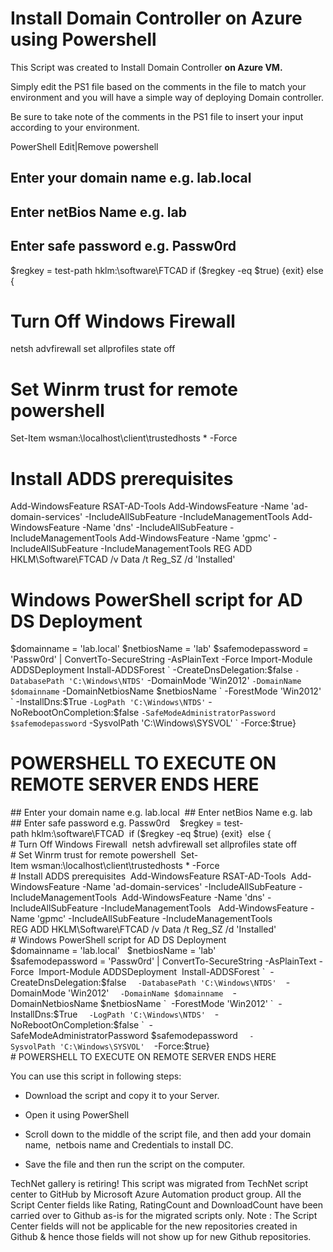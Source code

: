 ﻿Install Domain Controller on Azure using Powershell
===================================================

            
This Script was created to Install Domain Controller
**on Azure VM.**


Simply edit the PS1 file based on the comments in the file to match your environment and you will have a simple way of deploying Domain controller.


Be sure to take note of the comments in the PS1 file to insert your input according to your environment.



PowerShell
Edit|Remove
powershell
## Enter your domain name e.g. lab.local
## Enter netBios Name e.g. lab
## Enter safe password e.g. Passw0rd

$regkey = test-path hklm:\software\FTCAD
if ($regkey -eq $true) {exit}
else {
# Turn Off Windows Firewall
netsh advfirewall set allprofiles state off
# Set Winrm trust for remote powershell
Set-Item wsman:\localhost\client\trustedhosts * -Force
# Install ADDS prerequisites
Add-WindowsFeature RSAT-AD-Tools
Add-WindowsFeature -Name 'ad-domain-services' -IncludeAllSubFeature -IncludeManagementTools
Add-WindowsFeature -Name 'dns' -IncludeAllSubFeature -IncludeManagementTools 
Add-WindowsFeature -Name 'gpmc' -IncludeAllSubFeature -IncludeManagementTools
REG ADD HKLM\Software\FTCAD /v Data /t Reg_SZ /d 'Installed'
# Windows PowerShell script for AD DS Deployment
$domainname = 'lab.local' 
$netbiosName = 'lab' 
$safemodepassword = 'Passw0rd' | ConvertTo-SecureString -AsPlainText -Force
Import-Module ADDSDeployment
Install-ADDSForest `
-CreateDnsDelegation:$false `
-DatabasePath 'C:\Windows\NTDS' `
-DomainMode 'Win2012' `
-DomainName $domainname `
-DomainNetbiosName $netbiosName `
-ForestMode 'Win2012' `
-InstallDns:$True `
-LogPath 'C:\Windows\NTDS' `
-NoRebootOnCompletion:$false `
-SafeModeAdministratorPassword $safemodepassword `
-SysvolPath 'C:\Windows\SYSVOL' `
-Force:$true}
# POWERSHELL TO EXECUTE ON REMOTE SERVER ENDS HERE



## Enter your domain name e.g. lab.local 
## Enter netBios Name e.g. lab 
## Enter safe password e.g. Passw0rd 
 
$regkey = test-path hklm:\software\FTCAD 
if ($regkey -eq $true) {exit} 
else { 
# Turn Off Windows Firewall 
netsh advfirewall set allprofiles state off 
# Set Winrm trust for remote powershell 
Set-Item wsman:\localhost\client\trustedhosts * -Force 
# Install ADDS prerequisites 
Add-WindowsFeature RSAT-AD-Tools 
Add-WindowsFeature -Name 'ad-domain-services' -IncludeAllSubFeature -IncludeManagementTools 
Add-WindowsFeature -Name 'dns' -IncludeAllSubFeature -IncludeManagementTools  
Add-WindowsFeature -Name 'gpmc' -IncludeAllSubFeature -IncludeManagementTools 
REG ADD HKLM\Software\FTCAD /v Data /t Reg_SZ /d 'Installed' 
# Windows PowerShell script for AD DS Deployment 
$domainname = 'lab.local'  
$netbiosName = 'lab'  
$safemodepassword = 'Passw0rd' | ConvertTo-SecureString -AsPlainText -Force 
Import-Module ADDSDeployment 
Install-ADDSForest ` 
-CreateDnsDelegation:$false ` 
-DatabasePath 'C:\Windows\NTDS' ` 
-DomainMode 'Win2012' ` 
-DomainName $domainname ` 
-DomainNetbiosName $netbiosName ` 
-ForestMode 'Win2012' ` 
-InstallDns:$True ` 
-LogPath 'C:\Windows\NTDS' ` 
-NoRebootOnCompletion:$false ` 
-SafeModeAdministratorPassword $safemodepassword ` 
-SysvolPath 'C:\Windows\SYSVOL' ` 
-Force:$true} 
# POWERSHELL TO EXECUTE ON REMOTE SERVER ENDS HERE 
 





You can use this script in following steps:    



  *  Download the script and copy it to your Server.

  *  Open it using PowerShell 
  *  Scroll down to the middle of the script file, and then add your domain name,  netbois name and
Credentials to install DC. 
  *  Save the file and then run the script on the computer.


    
TechNet gallery is retiring! This script was migrated from TechNet script center to GitHub by Microsoft Azure Automation product group. All the Script Center fields like Rating, RatingCount and DownloadCount have been carried over to Github as-is for the migrated scripts only. Note : The Script Center fields will not be applicable for the new repositories created in Github & hence those fields will not show up for new Github repositories.
